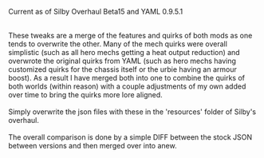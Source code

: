 Current as of Silby Overhaul Beta15 and YAML 0.9.5.1<br><br>

These tweaks are a merge of the features and quirks of both mods as one tends to overwrite the other. Many of the mech quirks were overall simplistic (such as all hero mechs getting a heat output reduction) and overwrote the original quirks from YAML (such as hero mechs having customized quirks for the chassis itself or the urbie having an armour boost). As a result I have merged both into one to combine the quirks of both worlds (within reason) with a couple adjustments of my own added over time to bring the quirks more lore aligned.<br><br>Simply overwrite the json files with these in the 'resources' folder of Silby's overhaul.<br><br>The overall comparison is done by a simple DIFF between the stock JSON between versions and then merged over into anew.
